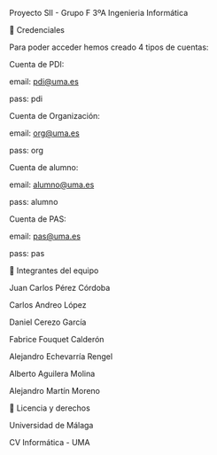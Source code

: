 Proyecto SII - Grupo F
3ºA Ingenieria Informática

🚀 Credenciales

Para poder acceder hemos creado 4 tipos de cuentas:

Cuenta de PDI:

email: pdi@uma.es

pass: pdi

Cuenta de Organización:

email: org@uma.es

pass: org

Cuenta de alumno:

email: alumno@uma.es

pass: alumno

Cuenta de PAS:

email: pas@uma.es

pass: pas

😬 Integrantes del equipo

Juan Carlos Pérez Córdoba

Carlos Andreo López

Daniel Cerezo García

Fabrice Fouquet Calderón

Alejandro Echevarría Rengel

Alberto Aguilera Molina

Alejandro Martín Moreno


📝 Licencia y derechos

Universidad de Málaga

CV Informática - UMA

